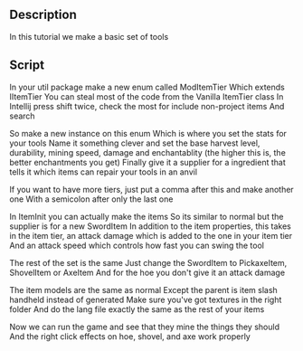 ## Description

In this tutorial we make a basic set of tools

## Script

In your util package make a new enum called ModItemTier
Which extends IItemTier 
You can steal most of the code from the Vanilla ItemTier class
In Intellij press shift twice, check the most for include non-project items 
And search 

So make a new instance on this enum 
Which is where you set the stats for your tools 
Name it something clever and set the base 
harvest level, durability, mining speed, damage 
and enchantablity (the higher this is, the better enchantments you get)
Finally give it a supplier for a ingredient that tells it which items can repair your tools in an anvil

If you want to have more tiers, just put a comma after this and make another one 
With a semicolon after only the last one

In ItemInit you can actually make the items 
So its similar to normal but the supplier is for a new SwordItem
In addition to the item properties, this takes in the item tier,
an attack damage which is added to the one in your item tier 
And an attack speed which controls how fast you can swing the tool 

The rest of the set is the same 
Just change the SwordItem to PickaxeItem, ShovelItem or AxeItem
And for the hoe you don't give it an attack damage

The item models are the same as normal
Except the parent is item slash handheld instead of generated 
Make sure you've got textures in the right folder
And do the lang file exactly the same as the rest of your items 

Now we can run the game and see that they mine the things they should 
And the right click effects on hoe, shovel, and axe work properly
